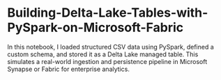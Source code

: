 # Building-Delta-Lake-Tables-with-PySpark-on-Microsoft-Fabric
In this notebook, I loaded structured CSV data using PySpark, defined a custom schema, and stored it as a Delta Lake managed table. This simulates a real-world ingestion and persistence pipeline in Microsoft Synapse or Fabric for enterprise analytics.
